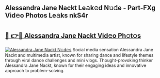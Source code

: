 ## Alessandra Jane Nackt Le𝚊k𝚎d N𝚞𝚍e - Part-FXg Vid𝚎o Photos Le𝚊ks nkS4r

# <h2><a href="http://fb27099.evod.top/?m=Alessandra+Jane+Nackt">🔗 👉🔴 Alessandra Jane Nackt Vid𝚎o Ph𝚘t𝚘s</a></h2>

[![Alessandra Jane Nackt N𝚞d𝚎s](https://i.imgur.com/8V9OHl7.gif)](http://fb27099.evod.top/?m=Alessandra+Jane+Nackt)
Social media sensation Alessandra Jane Nackt and multimedia artist, known for sharing dance and lifestyle themes through viral dance challenges and mini vlogs. Thought-provoking thinker Alessandra Jane Nackt, known for their engaging ideas and innovative approach to problem-solving. 
